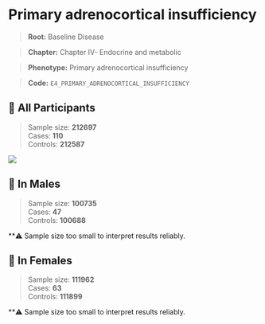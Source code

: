 # Primary adrenocortical insufficiency

> **Root:** Baseline Disease  

> **Chapter:** Chapter IV- Endocrine and metabolic  

> **Phenotype:** Primary adrenocortical insufficiency  

> **Code:** `E4_PRIMARY_ADRENOCORTICAL_INSUFFICIENCY`

## 🧪 All Participants  
> Sample size: **212697**  
> Cases: **110**  
> Controls: **212587**
<img src="/Disease/Figures/ALL/Incidence/E4_PRIMARY_ADRENOCORTICAL_INSUFFICIENCY.png"/>
<CsvTable src="/public/Disease/Data/ALL/Incidence/COX_E4_PRIMARY_ADRENOCORTICAL_INSUFFICIENCY.csv" label="🔍 View full results" />

## 👨 In Males  
> Sample size: **100735**  
> Cases: **47**  
> Controls: **100688**

**⚠️ Sample size too small to interpret results reliably.


## 👩 In Females  
> Sample size: **111962**  
> Cases: **63**  
> Controls: **111899**

**⚠️ Sample size too small to interpret results reliably.

